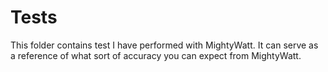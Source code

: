 # Tests
This folder contains test I have performed with MightyWatt. It can serve as a reference of what sort of accuracy you can expect from MightyWatt.
